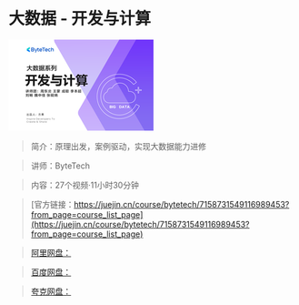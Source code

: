 # 大数据 - 开发与计算

![img](../../assets/593fa00349db4ca09c35dd1d6d087b78~tplv-k3u1fbpfcp-no-mark_284_284_284_178.png)

> 简介：原理出发，案例驱动，实现大数据能力进修

> 讲师：ByteTech

> 内容：27个视频·11小时30分钟

> [官方链接：https://juejin.cn/course/bytetech/7158731549116989453?from_page=course_list_page](https://juejin.cn/course/bytetech/7158731549116989453?from_page=course_list_page)

> [阿里网盘：]()

> [百度网盘：]()

> [夸克网盘：]()
